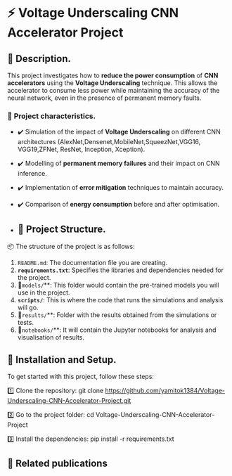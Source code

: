 # ⚡ **Voltage Underscaling CNN Accelerator Project**  

## 📌 **Description**.  
This project investigates how to **reduce the power consumption** of **CNN accelerators** using the **Voltage Underscaling** technique. This allows the accelerator to consume less power while maintaining the accuracy of the neural network, even in the presence of permanent memory faults.

### 🔹 **Project characteristics**.  
- ✔️ Simulation of the impact of **Voltage Underscaling** on different CNN architectures (AlexNet,Densenet,MobileNet,SqueezNet,VGG16, VGG19,ZFNet, ResNet, Inception, Xception).  
- ✔️ Modelling of **permanent memory failures** and their impact on CNN inference.  
- ✔️ Implementation of **error mitigation** techniques to maintain accuracy.  
- ✔️ Comparison of **energy consumption** before and after optimisation.

- ## 📂 **Project Structure**.
   
📦 The structure of the project is as follows: 

 1. `README.md`: The documentation file you are creating.
2. **`requirements.txt`**: Specifies the libraries and dependencies needed for the project.
3. 📁`models/`**: This folder would contain the pre-trained models you will use in the project.
4. **`scripts/`**: This is where the code that runs the simulations and analysis will go.
5. 📁`results/`**: Folder with the results obtained from the simulations or tests.
6. 📁`notebooks/`**: It will contain the Jupyter notebooks for analysis and visualisation of results.
 


## 🚀 **Installation and Setup**.  
To get started with this project, follow these steps:

1️⃣ Clone the repository:
git clone https://github.com/yamitok1384/Voltage-Underscaling-CNN-Accelerator-Project.git

2️⃣ Go to the project folder:
cd Voltage-Underscaling-CNN-Accelerator-Project

3️⃣ Install the dependencies:
pip install -r requirements.txt

## 📜 **Related publications**  
